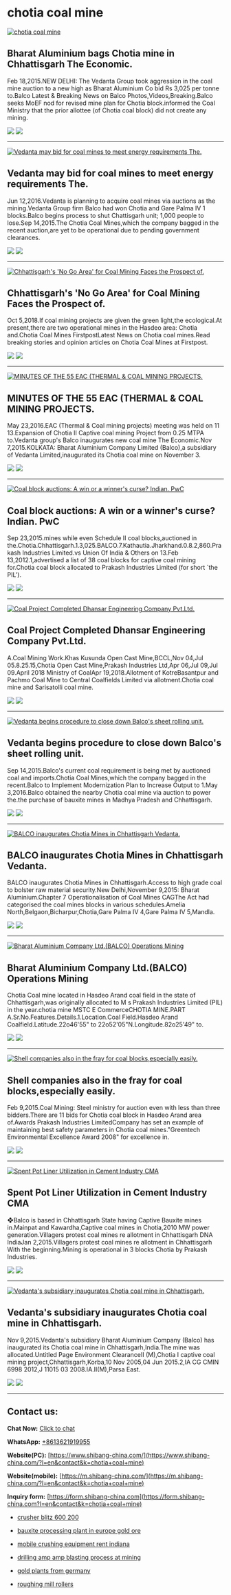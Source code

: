 # chotia coal mine

<a href="https://swt.shibang-china.com/?l=en&img&k=chotia+coal+mine" target="_blank">![chotia coal mine](http://static.shibang-china.com/all-800x300/1321.jpg)</a>

## Bharat Aluminium bags Chotia mine in Chhattisgarh The Economic.
Feb 18,2015.NEW DELHI: The Vedanta Group took aggression in the coal mine auction to a new high as Bharat Aluminium Co bid Rs 3,025 per tonne to.Balco Latest &amp; Breaking News on Balco Photos,Videos,Breaking.Balco seeks MoEF nod for revised mine plan for Chotia block.informed the Coal Ministry that the prior allottee (of Chotia coal block) did not create any mining.


<a href="https://whatsapp.shibangsoft.com/WhatsApp.php" target="_blank" title="WhatsApp">![](http://static.shibang-china.com/icon/whatsapp.png)</a> <a href="https://swt.shibang-china.com/?l=en&icon&k=chotia+coal+mine" target="_blank">![](http://static.shibang-china.com/icon/chat-en.png)</a>

---

<a href="https://swt.shibang-china.com/?l=en&img&k=chotia+coal+mine" target="_blank">![Vedanta may bid for coal mines to meet energy requirements The.](http://static.shibang-china.com/all-800x300/963.jpg)</a>

## Vedanta may bid for coal mines to meet energy requirements The.
Jun 12,2016.Vedanta is planning to acquire coal mines via auctions as the mining.Vedanta Group firm Balco had won Chotia and Gare Palma IV 1 blocks.Balco begins process to shut Chattisgarh unit; 1,000 people to lose.Sep 14,2015.The Chotia Coal Mines,which the company bagged in the recent auction,are yet to be operational due to pending government clearances.


<a href="https://whatsapp.shibangsoft.com/WhatsApp.php" target="_blank" title="WhatsApp">![](http://static.shibang-china.com/icon/whatsapp.png)</a> <a href="https://swt.shibang-china.com/?l=en&icon&k=chotia+coal+mine" target="_blank">![](http://static.shibang-china.com/icon/chat-en.png)</a>

---

<a href="https://swt.shibang-china.com/?l=en&img&k=chotia+coal+mine" target="_blank">![Chhattisgarh&#39;s &#39;No Go Area&#39; for Coal Mining Faces the Prospect of.](http://static.shibang-china.com/all-800x300/1224.jpg)</a>

## Chhattisgarh&#39;s &#39;No Go Area&#39; for Coal Mining Faces the Prospect of.
Oct 5,2018.If coal mining projects are given the green light,the ecological.At present,there are two operational mines in the Hasdeo area: Chotia and.Chotia Coal Mines FirstpostLatest News on Chotia coal mines.Read breaking stories and opinion articles on Chotia Coal Mines at Firstpost.


<a href="https://whatsapp.shibangsoft.com/WhatsApp.php" target="_blank" title="WhatsApp">![](http://static.shibang-china.com/icon/whatsapp.png)</a> <a href="https://swt.shibang-china.com/?l=en&icon&k=chotia+coal+mine" target="_blank">![](http://static.shibang-china.com/icon/chat-en.png)</a>

---

<a href="https://swt.shibang-china.com/?l=en&img&k=chotia+coal+mine" target="_blank">![MINUTES OF THE 55 EAC (THERMAL &amp; COAL MINING PROJECTS.](http://static.shibang-china.com/all-800x300/1522.jpg)</a>

## MINUTES OF THE 55 EAC (THERMAL &amp; COAL MINING PROJECTS.
May 23,2016.EAC (Thermal &amp; Coal mining projects) meeting was held on 11 13.Expansion of Chotia II Captive coal mining Project from 0.25 MTPA to.Vedanta group&#39;s Balco inaugurates new coal mine The Economic.Nov 7,2015.KOLKATA: Bharat Aluminium Company Limited (Balco),a subsidiary of Vedanta Limited,inaugurated its Chotia coal mine on November 3.


<a href="https://whatsapp.shibangsoft.com/WhatsApp.php" target="_blank" title="WhatsApp">![](http://static.shibang-china.com/icon/whatsapp.png)</a> <a href="https://swt.shibang-china.com/?l=en&icon&k=chotia+coal+mine" target="_blank">![](http://static.shibang-china.com/icon/chat-en.png)</a>

---

<a href="https://swt.shibang-china.com/?l=en&img&k=chotia+coal+mine" target="_blank">![Coal block auctions: A win or a winner&#39;s curse? Indian. PwC](http://static.shibang-china.com/all-800x300/1074.jpg)</a>

## Coal block auctions: A win or a winner&#39;s curse? Indian. PwC
Sep 23,2015.mines while even Schedule II coal blocks,auctioned in the.Chotia.Chhattisgarh.1.3,025.BALCO.7.Kathautia.Jharkhand.0.8.2,860.Prakash Industries Limited.vs Union Of India &amp; Others on 13.Feb 13,2012.1,advertised a list of 38 coal blocks for captive coal mining for.Chotia coal block allocated to Prakash Industries Limited (for short `the PIL&#39;).


<a href="https://whatsapp.shibangsoft.com/WhatsApp.php" target="_blank" title="WhatsApp">![](http://static.shibang-china.com/icon/whatsapp.png)</a> <a href="https://swt.shibang-china.com/?l=en&icon&k=chotia+coal+mine" target="_blank">![](http://static.shibang-china.com/icon/chat-en.png)</a>

---

<a href="https://swt.shibang-china.com/?l=en&img&k=chotia+coal+mine" target="_blank">![Coal Project Completed Dhansar Engineering Company Pvt.Ltd.](http://static.shibang-china.com/all-800x300/551.jpg)</a>

## Coal Project Completed Dhansar Engineering Company Pvt.Ltd.
A.Coal Mining Work.Khas Kusunda Open Cast Mine,BCCL,Nov 04,Jul 05.8.25.15,Chotia Open Cast Mine,Prakash Industries Ltd,Apr 06,Jul 09,Jul 09.April 2018 Ministry of CoalApr 19,2018.Allotment of KotreBasantpur and Pachmo Coal Mine to Central Coalfields Limited via allotment.Chotia coal mine and Sarisatolli coal mine.


<a href="https://whatsapp.shibangsoft.com/WhatsApp.php" target="_blank" title="WhatsApp">![](http://static.shibang-china.com/icon/whatsapp.png)</a> <a href="https://swt.shibang-china.com/?l=en&icon&k=chotia+coal+mine" target="_blank">![](http://static.shibang-china.com/icon/chat-en.png)</a>

---

<a href="https://swt.shibang-china.com/?l=en&img&k=chotia+coal+mine" target="_blank">![Vedanta begins procedure to close down Balco&#39;s sheet rolling unit.](http://static.shibang-china.com/all-800x300/36.jpg)</a>

## Vedanta begins procedure to close down Balco&#39;s sheet rolling unit.
Sep 14,2015.Balco&#39;s current coal requirement is being met by auctioned coal and imports.Chotia Coal Mines,which the company bagged in the recent.Balco to Implement Modernization Plan to Increase Output to 1.May 3,2016.Balco obtained the nearby Chotia coal mine via auction to power the.the purchase of bauxite mines in Madhya Pradesh and Chhattisgarh.


<a href="https://whatsapp.shibangsoft.com/WhatsApp.php" target="_blank" title="WhatsApp">![](http://static.shibang-china.com/icon/whatsapp.png)</a> <a href="https://swt.shibang-china.com/?l=en&icon&k=chotia+coal+mine" target="_blank">![](http://static.shibang-china.com/icon/chat-en.png)</a>

---

<a href="https://swt.shibang-china.com/?l=en&img&k=chotia+coal+mine" target="_blank">![BALCO inaugurates Chotia Mines in Chhattisgarh Vedanta.](http://static.shibang-china.com/all-800x300/1284.jpg)</a>

## BALCO inaugurates Chotia Mines in Chhattisgarh Vedanta.
BALCO inaugurates Chotia Mines in Chhattisgarh.Access to high grade coal to bolster raw material security.New Delhi,November 9,2015: Bharat Aluminium.Chapter 7 Operationalisation of Coal Mines CAGThe Act had categorised the coal mines blocks in various schedules.Amelia North,Belgaon,Bicharpur,Chotia,Gare Palma IV 4,Gare Palma IV 5,Mandla.


<a href="https://whatsapp.shibangsoft.com/WhatsApp.php" target="_blank" title="WhatsApp">![](http://static.shibang-china.com/icon/whatsapp.png)</a> <a href="https://swt.shibang-china.com/?l=en&icon&k=chotia+coal+mine" target="_blank">![](http://static.shibang-china.com/icon/chat-en.png)</a>

---

<a href="https://swt.shibang-china.com/?l=en&img&k=chotia+coal+mine" target="_blank">![Bharat Aluminium Company Ltd.(BALCO) Operations Mining](http://static.shibang-china.com/all-800x300/66.jpg)</a>

## Bharat Aluminium Company Ltd.(BALCO) Operations Mining
Chotia Coal mine located in Hasdeo Arand coal field in the state of Chhattisgarh,was originally allocated to M s Prakash Industries Limited (PIL) in the year.chotia mine MSTC E CommerceCHOTIA MINE.PART A.Sr.No.Features.Details.1.Location.Coal Field.Hasdeo Arand Coalfield.Latitude.22o46&#39;55" to 22o52&#39;05"N.Longitude.82o25&#39;49" to.


<a href="https://whatsapp.shibangsoft.com/WhatsApp.php" target="_blank" title="WhatsApp">![](http://static.shibang-china.com/icon/whatsapp.png)</a> <a href="https://swt.shibang-china.com/?l=en&icon&k=chotia+coal+mine" target="_blank">![](http://static.shibang-china.com/icon/chat-en.png)</a>

---

<a href="https://swt.shibang-china.com/?l=en&img&k=chotia+coal+mine" target="_blank">![Shell companies also in the fray for coal blocks,especially easily.](http://static.shibang-china.com/all-800x300/463.jpg)</a>

## Shell companies also in the fray for coal blocks,especially easily.
Feb 9,2015.Coal Mining: Steel ministry for auction even with less than three bidders.There are 11 bids for Chotia coal block in Hasdeo Arand area of.Awards Prakash Industries LimitedCompany has set an example of maintaining best safety parameters in Chotia coal mines.&quot;Greentech Environmental Excellence Award 2008&quot; for excellence in.


<a href="https://whatsapp.shibangsoft.com/WhatsApp.php" target="_blank" title="WhatsApp">![](http://static.shibang-china.com/icon/whatsapp.png)</a> <a href="https://swt.shibang-china.com/?l=en&icon&k=chotia+coal+mine" target="_blank">![](http://static.shibang-china.com/icon/chat-en.png)</a>

---

<a href="https://swt.shibang-china.com/?l=en&img&k=chotia+coal+mine" target="_blank">![Spent Pot Liner Utilization in Cement Industry CMA](http://static.shibang-china.com/all-800x300/1354.jpg)</a>

## Spent Pot Liner Utilization in Cement Industry CMA
❖Balco is based in Chhattisgarh State having Captive Bauxite mines in.Mainpat and Kawardha,Captive coal mines in Chotia,2010 MW power generation.Villagers protest coal mines re allotment in Chhattisgarh DNA IndiaJan 2,2015.Villagers protest coal mines re allotment in Chhattisgarh With the beginning.Mining is operational in 3 blocks Chotia by Prakash Industries.


<a href="https://whatsapp.shibangsoft.com/WhatsApp.php" target="_blank" title="WhatsApp">![](http://static.shibang-china.com/icon/whatsapp.png)</a> <a href="https://swt.shibang-china.com/?l=en&icon&k=chotia+coal+mine" target="_blank">![](http://static.shibang-china.com/icon/chat-en.png)</a>

---

<a href="https://swt.shibang-china.com/?l=en&img&k=chotia+coal+mine" target="_blank">![Vedanta&#39;s subsidiary inaugurates Chotia coal mine in Chhattisgarh.](http://static.shibang-china.com/all-800x300/839.jpg)</a>

## Vedanta&#39;s subsidiary inaugurates Chotia coal mine in Chhattisgarh.
Nov 9,2015.Vedanta&#39;s subsidiary Bharat Aluminium Company (Balco) has inaugurated its Chotia coal mine in Chhattisgarh,India.The mine was allocated.Untitled Page Environment ClearanceII (M),Chotia I captive coal mining project,Chhattisgarh,Korba,10 Nov 2005,04 Jun 2015.2,IA CG CMIN 6998 2012,J 11015 03 2008.IA.II(M),Parsa East.


<a href="https://whatsapp.shibangsoft.com/WhatsApp.php" target="_blank" title="WhatsApp">![](http://static.shibang-china.com/icon/whatsapp.png)</a> <a href="https://swt.shibang-china.com/?l=en&icon&k=chotia+coal+mine" target="_blank">![](http://static.shibang-china.com/icon/chat-en.png)</a>

---
## Contact us:

**Chat Now:** [Click to chat](https://swt.shibang-china.com?l=en&contact&k=chotia+coal+mine)

**WhatsApp:**  [+8613621919955](https://whatsapp.shibangsoft.com/WhatsApp.php)

**Website(PC):** [https://www.shibang-china.com/](https://www.shibang-china.com/?l=en&contact&k=chotia+coal+mine)

**Website(mobile):** [https://m.shibang-china.com/](https://m.shibang-china.com/?l=en&contact&k=chotia+coal+mine)

**Inquiry form:** [https://form.shibang-china.com](https://form.shibang-china.com?l=en&contact&k=chotia+coal+mine)

* [crusher blitz 600 200](../139/crusher%20blitz%20600%20200.md)

* [bauxite processing plant in europe gold ore](../133/bauxite%20processing%20plant%20in%20europe%20gold%20ore.md)

* [mobile crushing equipment rent indiana](../130/mobile%20crushing%20equipment%20rent%20indiana.md)

* [drilling amp amp blasting process at mining](../135/drilling%20amp%20amp%20blasting%20process%20at%20mining.md)

* [gold plants from germany](../140/gold%20plants%20from%20germany.md)

* [roughing mill rollers](../129/roughing%20mill%20rollers.md)
